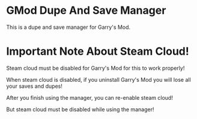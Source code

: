 # GMod Dupe And Save Manager
This is a dupe and save manager for Garry's Mod.

# Important Note About Steam Cloud!
Steam cloud must be disabled for Garry's Mod for this to work properly!

When steam cloud is disabled, if you uninstall Garry's Mod you will lose all your saves and dupes!

After you finish using the manager, you can re-enable steam cloud!

But steam cloud must be disabled while using the manager!
